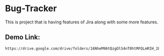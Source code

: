 # Bug-Tracker
This is project that is having features of Jira along with some more features.
## Demo Link:
```bash
https://drive.google.com/drive/folders/16NheM96tQzgOlS4nT0htMFQLmRIH_2Lp?usp=share_link
```
